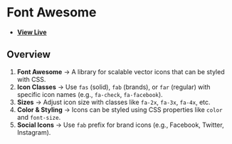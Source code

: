 # Font Awesome

- [**View Live**](https://tahmid-sarker.github.io/Modern-HTML-CSS-Notes/04-CSS-Basics/09-Font-Awesome/)

## Overview

1. **Font Awesome** → A library for scalable vector icons that can be styled with CSS.
2. **Icon Classes** → Use `fas` (solid), `fab` (brands), or `far` (regular) with specific icon names (e.g., `fa-check`, `fa-facebook`).
3. **Sizes** → Adjust icon size with classes like `fa-2x`, `fa-3x`, `fa-4x`, etc.
4. **Color & Styling** → Icons can be styled using CSS properties like `color` and `font-size`.
5. **Social Icons** → Use `fab` prefix for brand icons (e.g., Facebook, Twitter, Instagram).
